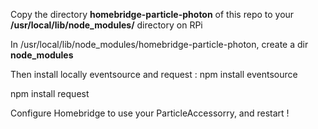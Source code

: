 Copy the directory **homebridge-particle-photon** of this repo to your **/usr/local/lib/node_modules/** directory on RPi

In /usr/local/lib/node_modules/homebridge-particle-photon, create a dir **node_modules**

Then install locally eventsource and request :
npm install eventsource

npm install request

Configure Homebridge to use your ParticleAccessorry, and restart !